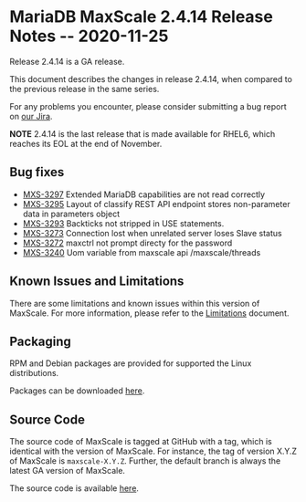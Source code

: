 # MariaDB MaxScale 2.4.14 Release Notes -- 2020-11-25

Release 2.4.14 is a GA release.

This document describes the changes in release 2.4.14, when compared to the
previous release in the same series.

For any problems you encounter, please consider submitting a bug
report on [our Jira](https://jira.mariadb.org/projects/MXS).

**NOTE** 2.4.14 is the last release that is made available for RHEL6, which reaches its EOL at the end of November.

## Bug fixes

* [MXS-3297](https://jira.mariadb.org/browse/MXS-3297) Extended MariaDB capabilities are not read correctly
* [MXS-3295](https://jira.mariadb.org/browse/MXS-3295) Layout of classify REST API endpoint stores non-parameter data in parameters object
* [MXS-3293](https://jira.mariadb.org/browse/MXS-3293) Backticks not stripped in USE statements.
* [MXS-3273](https://jira.mariadb.org/browse/MXS-3273) Connection lost when unrelated server loses Slave status
* [MXS-3272](https://jira.mariadb.org/browse/MXS-3272) maxctrl not prompt directy for the password
* [MXS-3240](https://jira.mariadb.org/browse/MXS-3240) Uom variable from maxscale api /maxscale/threads

## Known Issues and Limitations

There are some limitations and known issues within this version of MaxScale.
For more information, please refer to the [Limitations](../About/Limitations.md) document.

## Packaging

RPM and Debian packages are provided for supported the Linux distributions.

Packages can be downloaded [here](https://mariadb.com/downloads/#mariadb_platform-mariadb_maxscale).

## Source Code

The source code of MaxScale is tagged at GitHub with a tag, which is identical
with the version of MaxScale. For instance, the tag of version X.Y.Z of MaxScale
is `maxscale-X.Y.Z`. Further, the default branch is always the latest GA version
of MaxScale.

The source code is available [here](https://github.com/mariadb-corporation/MaxScale).
